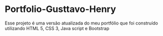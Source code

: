 # Portfolio-Gusttavo-Henry
Esse projeto é uma versão atualizada do meu portfólio que foi construído utilizando HTML 5, CSS 3, Java script e Bootstrap
